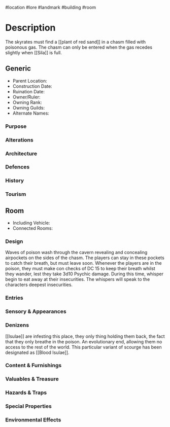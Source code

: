 #location #lore #landmark #building #room
# Description
The skyrates must find a [[plant of red sand]] in a chasm filled with poisonous gas.
The chasm can only be entered when the gas recedes slightly when [[Sila]] is full.
## Generic
- Parent Location:
- Construction Date:
- Ruination Date:
- Owner/Ruler:
- Owning Rank:
- Owning Guilds:
- Alternate Names:

### Purpose

### Alterations

### Architecture

### Defences

### History

### Tourism

## Room
- Including Vehicle:
- Connected Rooms:

### Design
Waves of poison wash through the cavern revealing and concealing airpockets on the sides of the chasm. The players can stay in these pockets to catch their breath, but must leave soon.
Whenever the players are in the poison, they must make con checks of DC 15 to keep their breath whilst they wander, lest they take 3d10 Psychic damage. During this time, whisper begin to eat away at their insecurities. The whispers will speak to the characters deepest insecurities.

### Entries

### Sensory & Appearances

### Denizens
[[Isulae]] are infesting this place, they only thing holding them back, the fact that they only breathe in the poison. An evolutionary end, allowing them no access to the rest of the world.
This particular variant of scourge has been designated as [[Blood Isulae]].

### Content & Furnishings

### Valuables & Treasure

### Hazards & Traps

### Special Properties

### Environmental Effects
